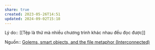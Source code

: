 ```yaml
---
share: true
created: 2023-05-26T14:51
updated: 2024-09-02T15:18
---
```

Lý do:: [[Tệp là thứ mà nhiều chương trình khác nhau đều đọc được]]

Nguồn:: [Golems, smart objects, and the file metaphor (Interconnected)](https://interconnected.org/home/2021/02/01/golems)
